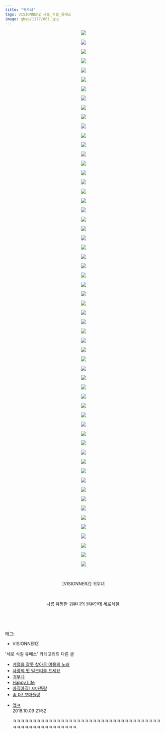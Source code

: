 ```yaml
---
title: "귀무녀"
tags: VISIONNERZ 세로_식질_유배소
image: ghap/1177/001.jpg
---
```

<div class="article">
<p style="text-align: center; clear: none; float: none;"><img src="{{ site.nasurl }}/ghap/1177/001.jpg"/></p>
<p style="text-align: center; clear: none; float: none;"><img src="{{ site.nasurl }}/ghap/1177/002.jpg"/></p>
<p style="text-align: center; clear: none; float: none;"><img src="{{ site.nasurl }}/ghap/1177/003.jpg"/></p>
<p style="text-align: center; clear: none; float: none;"><img src="{{ site.nasurl }}/ghap/1177/004.jpg"/></p>
<p style="text-align: center; clear: none; float: none;"><img src="{{ site.nasurl }}/ghap/1177/005.jpg"/></p>
<p style="text-align: center; clear: none; float: none;"><img src="{{ site.nasurl }}/ghap/1177/006.jpg"/></p>
<p style="text-align: center; clear: none; float: none;"><img src="{{ site.nasurl }}/ghap/1177/007.jpg"/></p>
<p style="text-align: center; clear: none; float: none;"><img src="{{ site.nasurl }}/ghap/1177/008.jpg"/></p>
<p style="text-align: center; clear: none; float: none;"><img src="{{ site.nasurl }}/ghap/1177/009.jpg"/></p>
<p style="text-align: center; clear: none; float: none;"><img src="{{ site.nasurl }}/ghap/1177/010.jpg"/></p>
<p style="text-align: center; clear: none; float: none;"><img src="{{ site.nasurl }}/ghap/1177/011.jpg"/></p>
<p style="text-align: center; clear: none; float: none;"><img src="{{ site.nasurl }}/ghap/1177/012.jpg"/></p>
<p style="text-align: center; clear: none; float: none;"><img src="{{ site.nasurl }}/ghap/1177/013.jpg"/></p>
<p style="text-align: center; clear: none; float: none;"><img src="{{ site.nasurl }}/ghap/1177/014.jpg"/></p>
<p style="text-align: center; clear: none; float: none;"><img src="{{ site.nasurl }}/ghap/1177/015.jpg"/></p>
<p style="text-align: center; clear: none; float: none;"><img src="{{ site.nasurl }}/ghap/1177/016.jpg"/></p>
<p style="text-align: center; clear: none; float: none;"><img src="{{ site.nasurl }}/ghap/1177/017.jpg"/></p>
<p style="text-align: center; clear: none; float: none;"><img src="{{ site.nasurl }}/ghap/1177/018.jpg"/></p>
<p style="text-align: center; clear: none; float: none;"><img src="{{ site.nasurl }}/ghap/1177/019.jpg"/></p>
<p style="text-align: center; clear: none; float: none;"><img src="{{ site.nasurl }}/ghap/1177/020.jpg"/></p>
<p style="text-align: center; clear: none; float: none;"><img src="{{ site.nasurl }}/ghap/1177/021.jpg"/></p>
<p style="text-align: center; clear: none; float: none;"><img src="{{ site.nasurl }}/ghap/1177/022.jpg"/></p>
<p style="text-align: center; clear: none; float: none;"><img src="{{ site.nasurl }}/ghap/1177/023.jpg"/></p>
<p style="text-align: center; clear: none; float: none;"><img src="{{ site.nasurl }}/ghap/1177/024.jpg"/></p>
<p style="text-align: center; clear: none; float: none;"><img src="{{ site.nasurl }}/ghap/1177/025.jpg"/></p>
<p style="text-align: center; clear: none; float: none;"><img src="{{ site.nasurl }}/ghap/1177/026.jpg"/></p>
<p style="text-align: center; clear: none; float: none;"><img src="{{ site.nasurl }}/ghap/1177/027.jpg"/></p>
<p style="text-align: center; clear: none; float: none;"><img src="{{ site.nasurl }}/ghap/1177/028.jpg"/></p>
<p style="text-align: center; clear: none; float: none;"><img src="{{ site.nasurl }}/ghap/1177/029.jpg"/></p>
<p style="text-align: center; clear: none; float: none;"><img src="{{ site.nasurl }}/ghap/1177/030.jpg"/></p>
<p style="text-align: center; clear: none; float: none;"><img src="{{ site.nasurl }}/ghap/1177/031.jpg"/></p>
<p style="text-align: center; clear: none; float: none;"><img src="{{ site.nasurl }}/ghap/1177/032.jpg"/></p>
<p style="text-align: center; clear: none; float: none;"><img src="{{ site.nasurl }}/ghap/1177/033.jpg"/></p>
<p style="text-align: center; clear: none; float: none;"><img src="{{ site.nasurl }}/ghap/1177/034.jpg"/></p>
<p style="text-align: center; clear: none; float: none;"><img src="{{ site.nasurl }}/ghap/1177/035.jpg"/></p>
<p style="text-align: center; clear: none; float: none;"><img src="{{ site.nasurl }}/ghap/1177/036.jpg"/></p>
<p style="text-align: center; clear: none; float: none;"><img src="{{ site.nasurl }}/ghap/1177/037.jpg"/></p>
<p style="text-align: center; clear: none; float: none;"><img src="{{ site.nasurl }}/ghap/1177/038.jpg"/></p>
<p style="text-align: center; clear: none; float: none;"><img src="{{ site.nasurl }}/ghap/1177/039.jpg"/></p>
<p style="text-align: center; clear: none; float: none;"><img src="{{ site.nasurl }}/ghap/1177/040.jpg"/></p>
<p style="text-align: center; clear: none; float: none;"><img src="{{ site.nasurl }}/ghap/1177/041.jpg"/></p>
<p style="text-align: center; clear: none; float: none;"><img src="{{ site.nasurl }}/ghap/1177/042.jpg"/></p>
<p style="text-align: center; clear: none; float: none;"><img src="{{ site.nasurl }}/ghap/1177/043.jpg"/></p>
<p style="text-align: center; clear: none; float: none;"><img src="{{ site.nasurl }}/ghap/1177/044.jpg"/></p>
<p style="text-align: center; clear: none; float: none;"><img src="{{ site.nasurl }}/ghap/1177/045.jpg"/></p>
<p style="text-align: center; clear: none; float: none;"><img src="{{ site.nasurl }}/ghap/1177/046.jpg"/></p>
<p style="text-align: center; clear: none; float: none;"><img src="{{ site.nasurl }}/ghap/1177/047.jpg"/></p>
<p style="text-align: center; clear: none; float: none;"><img src="{{ site.nasurl }}/ghap/1177/048.jpg"/></p>
<p style="text-align: center; clear: none; float: none;"><img src="{{ site.nasurl }}/ghap/1177/049.jpg"/></p>
<p style="text-align: center; clear: none; float: none;"><img src="{{ site.nasurl }}/ghap/1177/050.jpg"/></p>
<p style="text-align: center; clear: none; float: none;"><img src="{{ site.nasurl }}/ghap/1177/051.jpg"/></p>
<p style="text-align: center; clear: none; float: none;"><img src="{{ site.nasurl }}/ghap/1177/052.jpg"/></p>
<p style="text-align: center; clear: none; float: none;"><img src="{{ site.nasurl }}/ghap/1177/053.jpg"/></p>
<p style="text-align: center; clear: none; float: none;"><img src="{{ site.nasurl }}/ghap/1177/054.jpg"/></p>
<p style="text-align: center; clear: none; float: none;"><img src="{{ site.nasurl }}/ghap/1177/055.jpg"/></p>
<p style="text-align: center; clear: none; float: none;"><img src="{{ site.nasurl }}/ghap/1177/056.jpg"/></p>
<p style="text-align: center; clear: none; float: none;"><img src="{{ site.nasurl }}/ghap/1177/057.jpg"/></p>
<p style="text-align: center; clear: none; float: none;"><img src="{{ site.nasurl }}/ghap/1177/058.jpg"/></p>
<p style="text-align: center; clear: none; float: none;"><br/></p>
<p style="text-align: center; clear: none; float: none;">[VISIONNERZ] 귀무녀</p>
<p style="text-align: center; clear: none; float: none;"><br/></p>
<p style="text-align: center; clear: none; float: none;">나름 유명한 귀무녀의 원본인데 세로식질.</p>
<p style="text-align: center; clear: none; float: none;"><br/></p>
<p><br/></p>
</div><div class="tagTrail">
<p>태그: </p>
<ul>
<li>VISIONNERZ</li>
</ul>
</div><div class="another">
<p>'세로 식질 유배소' 카테고리의 다른 글</p>
<ul>
<li><a href="/2016-07-30-ghap_1226">계절을 잘못 찾아온 여름의 노래</a></li>
<li><a href="/2016-07-28-ghap_1184">사랑의 맛 밀크티를 드세요</a></li>
<li><a href="/2016-07-28-ghap_1177">귀무녀</a></li>
<li><a href="/2016-07-27-ghap_1153">Happy Life</a></li>
<li><a href="/2016-07-26-ghap_1118">아직아직! 꼬마플랑</a></li>
<li><a href="/2016-07-22-ghap_1005">좀 더! 꼬마플랑</a></li>
</ul>
</div><div class="cb_module cb_fluid">
<div class="cb_wrt cb_profile">
<div class="comment">
<ul>
<li class="cb_thumb_off" id="comment15350226">
<div class="cb_comment_area">
<div class="cb_info_area">
<div class="cb_section">
<span class="cb_nick_name"> <a href="http://fasfsadfsad" onclick="return openLinkInNewWindow(this)">엌ㅋ</a></span>
</div>
<div class="cb_section">
<span class="cb_date">2018.10.09 21:52 </span>
</div>
</div>
<div class="cb_dsc_comment">
<p class="cb_dsc">
											ㅋㅋㅋㅋㅋㅋㅋㅋㅋㅋㅋㅋㅋㅋㅋㅋㅋㅋㅋㅋㅋㅋㅋㅋㅋㅋㅋㅋㅋㅋㅋㅋㅋㅋㅋㅋㅋㅋㅋㅋㅋㅋㅋㅋㅋㅋㅋㅋㅋㅋㅋㅋㅋ
										</p>
</div>
</div></li>
</ul>
</div>
</div><!-- commentList close -->
</div>